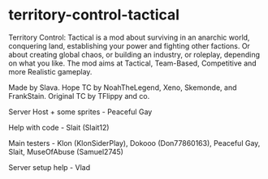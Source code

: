 # territory-control-tactical
Territory Control: Tactical is a mod about surviving in an anarchic world, conquering land, establishing your power and fighting other factions.
Or about creating global chaos, or building an industry, or roleplay, depending on what you like.
The mod aims at Tactical, Team-Based, Competitive and more Realistic gameplay.

Made by Slava. Hope TC by NoahTheLegend, Xeno, Skemonde, and FrankStain. Original TC by TFlippy and co.

Server Host + some sprites - Peaceful Gay

Help with code - Slait (Slait12)

Main testers - Klon (KlonSiderPlay), Dokooo (Don77860163), Peaceful Gay, Slait, MuseOfAbuse (Samuel2745)

Server setup help - Vlad
